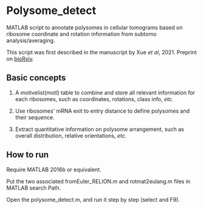 # Polysome_detect

MATLAB script to annotate polysomes in cellular tomograms based on ribosome coordinate and rotation information from subtomo analysis/averaging.

This script was first described in the manuscript by Xue *et al*, 2021. Preprint on [bioRxiv](https://doi.org/10.1101/2021.12.18.473270).

## Basic concepts

1. A motivelist(motl) table to combine and store all relevant information for each ribosomes, such as coordinates, rotations, class info, *etc.* 

2. Use ribosomes' mRNA exit to entry distance to define polysomes and their sequence.

3. Extract quantitative information on polysome arrangement, such as overall distribution, relative orientations, *etc.*
 
## How to run

Require MATLAB 2016b or equivalent. 

Put the two associated fromEuler_RELION.m and rotmat2eulang.m files in MATLAB search Path.

Open the polysome_detect.m, and run it step by step (select and F9).
